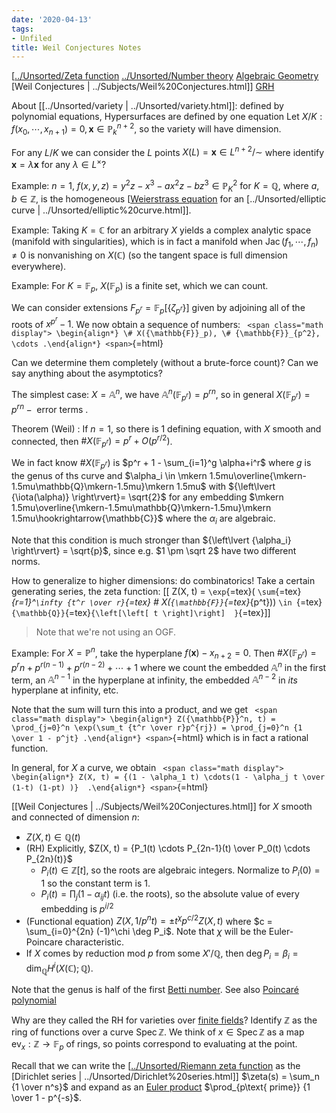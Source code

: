 ```yaml
---
date: '2020-04-13'
tags:
- Unfiled
title: Weil Conjectures Notes
---
```















[[../Unsorted/Zeta function](../Unsorted/Zeta%20function.md) [../Unsorted/Number theory](../Unsorted/Number%20theory.md) [Algebraic Geometry](../Subjects/Algebraic%20Geometry.md) [Weil Conjectures | ../Subjects/Weil%20Conjectures.html]] [GRH](GRH)

About [[../Unsorted/variety | ../Unsorted/variety.html]]: defined by polynomial equations, Hypersurfaces are defined by one equation Let $X/K: f(x_0, \cdots, x_{n+1}) = 0, \mathbf{x} \in {\mathbb{P}}_k^{n+2}$, so the variety will have dimension.

For any $L/K$ we can consider the $L$ points $X(L) = \mathbf{x}\in L^{n+2} / \sim$ where identify $\mathbf{x} = \lambda \mathbf{x}$ for any $\lambda \in L^{\times}$?

Example: $n=1$, $f(x,y,z) = y^2 z - x^3 - ax^2 z - bz^3 \in {\mathbb{P}}^2_K$ for $K = {\mathbb{Q}}$, where $a, b \in {\mathbb{Z}}$, is the homogeneous [[Weierstrass equation](Weierstrass%20equation) for an [../Unsorted/elliptic curve | ../Unsorted/elliptic%20curve.html]].

Example: Taking $K = {\mathbb{C}}$ for an arbitrary $X$ yields a complex analytic space (manifold with singularities), which is in fact a manifold when $\operatorname{Jac}(f_1, \cdots, f_n) \neq 0$ is nonvanishing on $X({\mathbb{C}})$ (so the tangent space is full dimension everywhere).

Example: For $K = {\mathbb{F}}_p$, $X({\mathbb{F}}_p)$ is a finite set, which we can count.

We can consider extensions $F_{p^r} = {\mathbb{F}}_p[\left\{{\zeta_{p^r}}\right\}]$ given by adjoining all of the roots of $x^{p^r} - 1$. We now obtain a sequence of numbers: `
<span class="math display">
\begin{align*}
\# X({\mathbb{F}}_p), \# {\mathbb{F}}_{p^2}, \cdots
.\end{align*}
<span>`{=html}

Can we determine them completely (without a brute-force count)? Can we say anything about the asymptotics?

The simplest case: $X = {\mathbb{A}}^n$, we have ${\mathbb{A}}^n({\mathbb{F}}_{p^r}) = p^{rn}$, so in general $X({\mathbb{F}}_{p^r}) = p^{rn} - \text{ error terms }$.

Theorem (Weil)
:   If $n=1$, so there is 1 defining equation, with $X$ smooth and connected, then $\# X({\mathbb{F}}_{p^r}) = p^r + O(p^{r/2})$.

We in fact know $\# X({\mathbb{F}}_{p^r})$ is $p^r + 1 - \sum_{i=1}^g \alpha+i^r$ where $g$ is the genus of ths curve and $\alpha_i \in \mkern 1.5mu\overline{\mkern-1.5mu\mathbb{Q}\mkern-1.5mu}\mkern 1.5mu$ with ${\left\lvert {\iota(\alpha)} \right\rvert}= \sqrt{2}$ for any embedding $\mkern 1.5mu\overline{\mkern-1.5mu\mathbb{Q}\mkern-1.5mu}\mkern 1.5mu\hookrightarrow{\mathbb{C}}$ where the $\alpha_i$ are algebraic.

Note that this condition is much stronger than ${\left\lvert {\alpha_i} \right\rvert} = \sqrt{p}$, since e.g. $1 \pm \sqrt 2$ have two different norms.

How to generalize to higher dimensions: do combinatorics! Take a certain generating series, the zeta function: \[\[ Z(X, t) = `\exp`{=tex}( `\sum`{=tex}*{r=1}\^`\infty {t^r \over r}`{=tex} \# X(`{\mathbb{F}}`{=tex}*{p\^t})) `\in `{=tex}`{\mathbb{Q}}`{=tex}`{\left[\left[ t \right]\right]  }`{=tex}\]\]

> Note that we're not using an OGF.

Example: For $X= {\mathbb{P}}^n$, take the hyperplane $f(\mathbf{x}) - x_{n+2} = 0$. Then $\#X({\mathbb{F}}_{p^r}) = p^rn + p^{r(n-1)} + p^{r(n-2)} + \cdots + 1$ where we count the embedded ${\mathbb{A}}^n$ in the first term, an ${\mathbb{A}}^{n-1}$ in the hyperplane at infinity, the embedded ${\mathbb{A}}^{n-2}$ in *its* hyperplane at infinity, etc.

Note that the sum will turn this into a product, and we get `
<span class="math display">
\begin{align*}
Z({\mathbb{P}}^n, t) = \prod_{j=0}^n \exp(\sum_t {t^r \over r}p^{rj}) = \prod_{j=0}^n {1 \over 1 - p^jt}
.\end{align*}
<span>`{=html} which is in fact a rational function.

In general, for $X$ a curve, we obtain `
<span class="math display">
\begin{align*}
Z(X, t) = {(1 - \alpha_1 t) \cdots(1 - \alpha_j t \over (1-t) (1-pt) )} 
.\end{align*}
<span>`{=html}

[[Weil Conjectures | ../Subjects/Weil%20Conjectures.html]] for $X$ smooth and connected of dimension $n$:

-   $Z(X, t) \in {\mathbb{Q}}(t)$
-   (RH) Explicitly, $Z(X, t) = {P_1(t) \cdots P_{2n-1}(t) \over P_0(t) \cdots P_{2n}(t)}$
    -   $P_i(t) \in {\mathbb{Z}}[t]$, so the roots are algebraic integers. Normalize to $P_i(0) = 1$ so the constant term is 1.
    -   $P_i(t) = \prod_j (1 - \alpha_{ij} t)$ (i.e. the roots), so the absolute value of every embedding is $p^{i/2}$
-   (Functional equation) $Z(X, 1/p^nt) = \pm t^\chi p^{c/2} Z(X, t)$ where $c = \sum_{i=0}^{2n} (-1)^\chi \deg P_i$. Note that $\chi$ will be the Euler-Poincare characteristic.
-   If $X$ comes by reduction mod $p$ from some $X'/{\mathbb{Q}}$, then $\deg P_i = \beta_i = \dim_{\mathbb{Q}}H^i(X({\mathbb{C}}); {\mathbb{Q}})$.

Note that the genus is half of the first [Betti number](Betti%20number). See also [Poincaré polynomial](Poincaré%20polynomial)

Why are they called the RH for varieties over [finite fields](finite%20fields)? Identify ${\mathbb{Z}}$ as the ring of functions over a curve $\operatorname{Spec}{\mathbb{Z}}$. We think of $x\in \operatorname{Spec}{\mathbb{Z}}$ as a map $\operatorname{ev}_x: {\mathbb{Z}}\to {\mathbb{F}}_p$ of rings, so points correspond to evaluating at the point.

Recall that we can write the [[../Unsorted/Riemann zeta function](../Unsorted/Riemann%20zeta%20function.md) as the [Dirichlet series | ../Unsorted/Dirichlet%20series.html]] $\zeta(s) = \sum_n {1 \over n^s}$ and expand as an [Euler product](Euler%20product) $\prod_{p\text{ prime}} {1 \over 1 - p^{-s}$.
